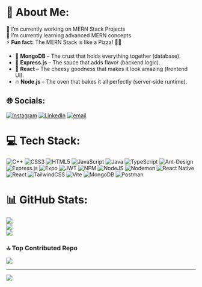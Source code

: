 # 💫 About Me:
🔭 I’m currently working on MERN Stack Projects  
🌱 I’m currently learning advanced MERN concepts  
⚡ **Fun fact:** The MERN Stack is like a Pizza! 🍕🔥  
   - 🍞 **MongoDB** – The crust that holds everything together (database).  
   - 🍅 **Express.js** – The sauce that adds flavor (backend logic).  
   - 🧀 **React** – The cheesy goodness that makes it look amazing (frontend UI).  
   - 🔥 **Node.js** – The oven that bakes it all perfectly (server-side runtime).  

## 🌐 Socials:
[![Instagram](https://img.shields.io/badge/Instagram-%23E4405F.svg?logo=Instagram&logoColor=white)](https://instagram.com/adan_ghuman) [![LinkedIn](https://img.shields.io/badge/LinkedIn-%230077B5.svg?logo=linkedin&logoColor=white)](https://linkedin.com/in/adan-ghuman-553740232) [![email](https://img.shields.io/badge/Email-D14836?logo=gmail&logoColor=white)](mailto:adanghuman23@gmail.com) 

# 💻 Tech Stack:
![C++](https://img.shields.io/badge/c++-%2300599C.svg?style=for-the-badge&logo=c%2B%2B&logoColor=white) ![CSS3](https://img.shields.io/badge/css3-%231572B6.svg?style=for-the-badge&logo=css3&logoColor=white) ![HTML5](https://img.shields.io/badge/html5-%23E34F26.svg?style=for-the-badge&logo=html5&logoColor=white) ![JavaScript](https://img.shields.io/badge/javascript-%23323330.svg?style=for-the-badge&logo=javascript&logoColor=%23F7DF1E) ![Java](https://img.shields.io/badge/java-%23ED8B00.svg?style=for-the-badge&logo=openjdk&logoColor=white) ![TypeScript](https://img.shields.io/badge/typescript-%23007ACC.svg?style=for-the-badge&logo=typescript&logoColor=white) ![Ant-Design](https://img.shields.io/badge/-AntDesign-%230170FE?style=for-the-badge&logo=ant-design&logoColor=white) ![Express.js](https://img.shields.io/badge/express.js-%23404d59.svg?style=for-the-badge&logo=express&logoColor=%2361DAFB) ![Expo](https://img.shields.io/badge/expo-1C1E24?style=for-the-badge&logo=expo&logoColor=#D04A37) ![JWT](https://img.shields.io/badge/JWT-black?style=for-the-badge&logo=JSON%20web%20tokens) ![NPM](https://img.shields.io/badge/NPM-%23CB3837.svg?style=for-the-badge&logo=npm&logoColor=white) ![NodeJS](https://img.shields.io/badge/node.js-6DA55F?style=for-the-badge&logo=node.js&logoColor=white) ![Nodemon](https://img.shields.io/badge/NODEMON-%23323330.svg?style=for-the-badge&logo=nodemon&logoColor=%BBDEAD) ![React Native](https://img.shields.io/badge/react_native-%2320232a.svg?style=for-the-badge&logo=react&logoColor=%2361DAFB) ![React](https://img.shields.io/badge/react-%2320232a.svg?style=for-the-badge&logo=react&logoColor=%2361DAFB) ![TailwindCSS](https://img.shields.io/badge/tailwindcss-%2338B2AC.svg?style=for-the-badge&logo=tailwind-css&logoColor=white) ![Vite](https://img.shields.io/badge/vite-%23646CFF.svg?style=for-the-badge&logo=vite&logoColor=white) ![MongoDB](https://img.shields.io/badge/MongoDB-%234ea94b.svg?style=for-the-badge&logo=mongodb&logoColor=white) ![Postman](https://img.shields.io/badge/Postman-FF6C37?style=for-the-badge&logo=postman&logoColor=white)
# 📊 GitHub Stats:
![](https://github-readme-stats.vercel.app/api?username=Adan-Ghuman&theme=dark&hide_border=false&include_all_commits=true&count_private=true)<br/>
![](https://nirzak-streak-stats.vercel.app/?user=Adan-Ghuman&theme=dark&hide_border=false)<br/>
![](https://github-readme-stats.vercel.app/api/top-langs/?username=Adan-Ghuman&theme=dark&hide_border=false&include_all_commits=true&count_private=true&layout=compact)

### 🔝 Top Contributed Repo
![](https://github-contributor-stats.vercel.app/api?username=Adan-Ghuman&limit=5&theme=tokyonight&combine_all_yearly_contributions=true)

---
[![](https://visitcount.itsvg.in/api?id=Adan-Ghuman&icon=0&color=0)](https://visitcount.itsvg.in)

<!-- Proudly created with GPRM ( https://gprm.itsvg.in ) -->
